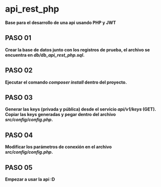 # api_rest_php

**Base para el desarrollo de una api  usando PHP y JWT**


## PASO 01

**Crear la base de datos junto con los registros de prueba, el archivo se encuentra en *db/db_api_rest_php.sql*.**


## PASO 02

**Ejecutar el comando *composer install* dentro del proyecto.**


## PASO 03

**Generar las keys (privada y pública) desde el servicio *api/v1/keys* (GET).**
**Copiar las keys generadas y pegar dentro del archivo *src/config/config.php*.**


## PASO 04

**Modificar los parámetros de conexión en el archivo *src/config/config.php*.**

## PASO 05

**Empezar a usar la api :D**
